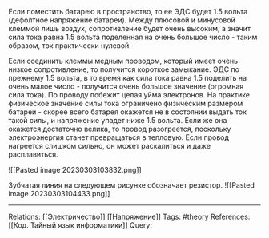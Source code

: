 Если поместить батарею в пространство, то ее ЭДС будет 1.5 вольта (дефолтное напряжение батареи). Между плюсовой и минусовой клеммой лишь воздух, сопротивление будет очень высоким, а значит сила тока равна 1.5 вольта поделенная на очень большое число - таким образом, ток практически нулевой. 

Если соединить клеммы медным проводом, который имеет очень низкое сопротивление, то получится короткое замыкание. ЭДС по прежнему 1.5 вольта, в то время как сила тока равна 1.5 поделить на очень малое число - получится очень большое значение (огромная сила тока). По проводу побежит целая уйма электронов. На практике физическое значение силы тока ограничено физическим размером батареи - скорее всего батарея окажется не в состоянии выдать ток такой силы, и напряжение упадет ниже 1.5 вольта. Если же она окажется достаточно велика, то провод разогреется, поскольку электроэнергия станет превращаться в тепловую. Если провод нагреется слишком сильно, он может раскалиться и даже расплавиться. 

![[Pasted image 20230303103832.png]]

Зубчатая линия на следующем рисунке обозначает резистор. 
![[Pasted image 20230303104433.png]]

___
Relations: [[Электричество]] [[Напряжение]] 
Tags: #theory 
References: [[Код. Тайный язык информатики]] 
Query: 